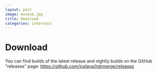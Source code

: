 ```yaml
---
layout: post
image: museum.jpg
title: Download
categories: internals
---
```


# Download

You can find builds of the latest release and nightly builds on the GitHub "releases" page:
https://github.com/jcelaya/hdrmerge/releases
